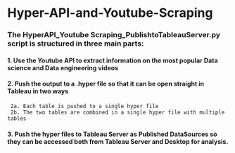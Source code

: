 # Hyper-API-and-Youtube-Scraping

### The HyperAPI_Youtube Scraping_PublishtoTableauServer.py script is structured in three main parts:
#### 1. Use the Youtube API to extract information on the most popular Data science and Data engineering videos
#### 2. Push the output to a .hyper file so that it can be open straight in Tableau in two ways
     2a. Each table is pushed to a single hyper file
     2b. The two tables are combined in a single hyper file with multiple tables 
#### 3. Push the hyper files to Tableau Server as Published DataSources so they can be accessed both from Tableau Server and Desktop for analysis.
